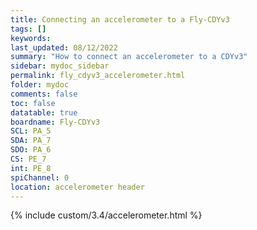 ```yaml
---
title: Connecting an accelerometer to a Fly-CDYv3
tags: []
keywords: 
last_updated: 08/12/2022
summary: "How to connect an accelerometer to a CDYv3"
sidebar: mydoc_sidebar
permalink: fly_cdyv3_accelerometer.html
folder: mydoc
comments: false
toc: false
datatable: true
boardname: Fly-CDYv3
SCL: PA_5
SDA: PA_7
SDO: PA_6
CS: PE_7
int: PE_8
spiChannel: 0
location: accelerometer header
---
```


{% include custom/3.4/accelerometer.html %}
